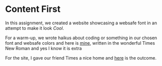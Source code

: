 # Content First
In this assignment, we created a website showcasing a websafe font in an attempt to make it look <i>Cool</i>. 

For a warm-up, we wrote haikus about coding or something in our chosen font and websafe colors and here is [mine](http://htmlpreview.github.io/?https://github.com/jennlikespie123/Content-First/blob/master/haiku.html), written in the wonderful Times New Roman and yes I know it is extra


For the site, I gave our friend Times a nice home and [here](http://htmlpreview.github.io/?https://github.com/jennlikespie123/font/blob/master/TIMESNEWROMANBABY.html) is the outcome.

